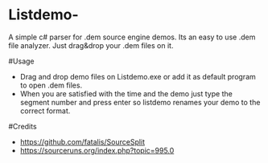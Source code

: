 # Listdemo-
A simple c# parser for .dem source engine demos.
Its an easy to use .dem file analyzer. Just drag&drop your .dem files on it.

#Usage
  - Drag and drop demo files on Listdemo.exe or add it as default program to open .dem files.
  - When you are satisfied with the time and the demo just type the segment number and press enter so listdemo renames your demo to the correct format.
  
#Credits
  - https://github.com/fatalis/SourceSplit
  - https://sourceruns.org/index.php?topic=995.0
